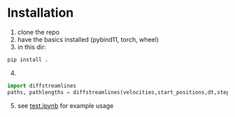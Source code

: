 # Installation
1. clone the repo
2. have the basics installed (pybind11, torch, wheel)
3. in this dir:
```bash
pip install .
```
4.
```python
import diffstreamlines
paths, pathlengths = diffstreamlines(velocities,start_positions,dt,steps)
```
5. see [test.ipynb](test.ipynb) for example usage
